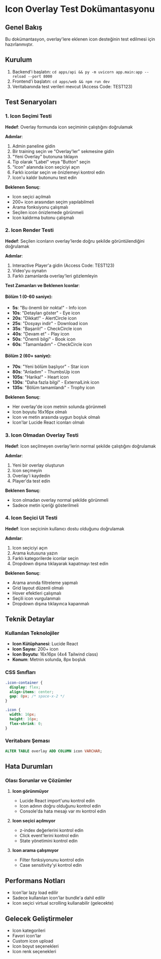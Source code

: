 # Icon Overlay Test Dokümantasyonu

## Genel Bakış
Bu dokümantasyon, overlay'lere eklenen icon desteğinin test edilmesi için hazırlanmıştır.

## Kurulum
1. Backend'i başlatın: `cd apps/api && py -m uvicorn app.main:app --reload --port 8000`
2. Frontend'i başlatın: `cd apps/web && npm run dev`
3. Veritabanında test verileri mevcut (Access Code: TEST123)

## Test Senaryoları

### 1. Icon Seçimi Testi
**Hedef**: Overlay formunda icon seçiminin çalıştığını doğrulamak

**Adımlar**:
1. Admin paneline gidin
2. Bir training seçin ve "Overlay'ler" sekmesine gidin
3. "Yeni Overlay" butonuna tıklayın
4. Tip olarak "Label" veya "Button" seçin
5. "Icon" alanında icon seçiciyi açın
6. Farklı iconlar seçin ve önizlemeyi kontrol edin
7. Icon'u kaldır butonunu test edin

**Beklenen Sonuç**:
- Icon seçici açılmalı
- 200+ icon arasından seçim yapılabilmeli
- Arama fonksiyonu çalışmalı
- Seçilen icon önizlemede görünmeli
- Icon kaldırma butonu çalışmalı

### 2. Icon Render Testi
**Hedef**: Seçilen iconların overlay'lerde doğru şekilde görüntülendiğini doğrulamak

**Adımlar**:
1. Interactive Player'a gidin (Access Code: TEST123)
2. Video'yu oynatın
3. Farklı zamanlarda overlay'leri gözlemleyin

**Test Zamanları ve Beklenen Iconlar**:

#### Bölüm 1 (0-60 saniye):
- **5s**: "Bu önemli bir nokta!" - Info icon
- **10s**: "Detayları göster" - Eye icon
- **20s**: "Dikkat!" - AlertCircle icon
- **25s**: "Dosyayı indir" - Download icon
- **35s**: "Başarılı!" - CheckCircle icon
- **40s**: "Devam et" - Play icon
- **50s**: "Önemli bilgi" - Book icon
- **60s**: "Tamamladım" - CheckCircle icon

#### Bölüm 2 (60+ saniye):
- **70s**: "Yeni bölüm başlıyor" - Star icon
- **80s**: "Anladım" - ThumbsUp icon
- **105s**: "Harika!" - Heart icon
- **130s**: "Daha fazla bilgi" - ExternalLink icon
- **135s**: "Bölüm tamamlandı" - Trophy icon

**Beklenen Sonuç**:
- Her overlay'de icon metnin solunda görünmeli
- Icon boyutu 16x16px olmalı
- Icon ve metin arasında uygun boşluk olmalı
- Icon'lar Lucide React iconları olmalı

### 3. Icon Olmadan Overlay Testi
**Hedef**: Icon seçilmeyen overlay'lerin normal şekilde çalıştığını doğrulamak

**Adımlar**:
1. Yeni bir overlay oluşturun
2. Icon seçmeyin
3. Overlay'i kaydedin
4. Player'da test edin

**Beklenen Sonuç**:
- Icon olmadan overlay normal şekilde görünmeli
- Sadece metin içeriği gösterilmeli

### 4. Icon Seçici UI Testi
**Hedef**: Icon seçicinin kullanıcı dostu olduğunu doğrulamak

**Adımlar**:
1. Icon seçiciyi açın
2. Arama kutusuna yazın
3. Farklı kategorilerde iconlar seçin
4. Dropdown dışına tıklayarak kapatmayı test edin

**Beklenen Sonuç**:
- Arama anında filtreleme yapmalı
- Grid layout düzenli olmalı
- Hover efektleri çalışmalı
- Seçili icon vurgulanmalı
- Dropdown dışına tıklayınca kapanmalı

## Teknik Detaylar

### Kullanılan Teknolojiler
- **Icon Kütüphanesi**: Lucide React
- **Icon Sayısı**: 200+ icon
- **Icon Boyutu**: 16x16px (4x4 Tailwind class)
- **Konum**: Metnin solunda, 8px boşluk

### CSS Sınıfları
```css
.icon-container {
  display: flex;
  align-items: center;
  gap: 8px; /* space-x-2 */
}

.icon {
  width: 16px;
  height: 16px;
  flex-shrink: 0;
}
```

### Veritabanı Şeması
```sql
ALTER TABLE overlay ADD COLUMN icon VARCHAR;
```

## Hata Durumları

### Olası Sorunlar ve Çözümler

1. **Icon görünmüyor**
   - Lucide React import'unu kontrol edin
   - Icon adının doğru olduğunu kontrol edin
   - Console'da hata mesajı var mı kontrol edin

2. **Icon seçici açılmıyor**
   - z-index değerlerini kontrol edin
   - Click event'lerini kontrol edin
   - State yönetimini kontrol edin

3. **Icon arama çalışmıyor**
   - Filter fonksiyonunu kontrol edin
   - Case sensitivity'yi kontrol edin

## Performans Notları
- Icon'lar lazy load edilir
- Sadece kullanılan icon'lar bundle'a dahil edilir
- Icon seçici virtual scrolling kullanabilir (gelecekte)

## Gelecek Geliştirmeler
- Icon kategorileri
- Favori icon'lar
- Custom icon upload
- Icon boyut seçenekleri
- Icon renk seçenekleri
